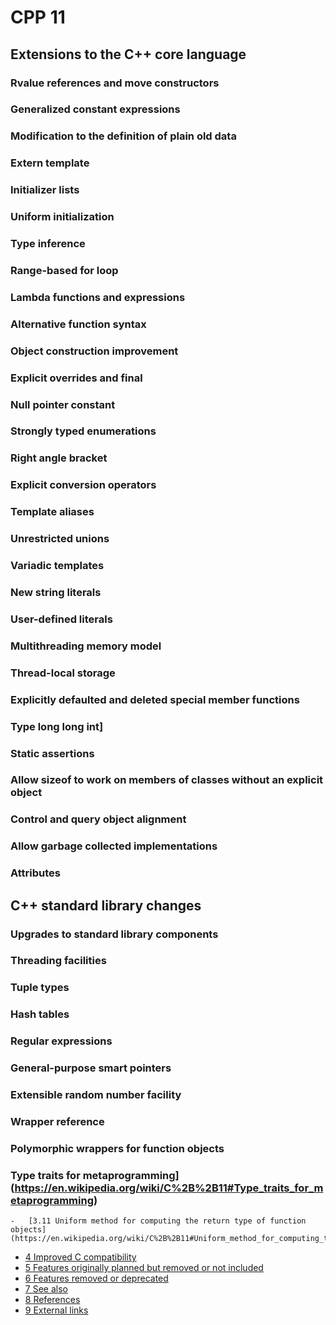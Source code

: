 # CPP 11

## Extensions to the C++ core language

### Rvalue references and move constructors

### Generalized constant expressions

### Modification to the definition of plain old data

### Extern template

### Initializer lists

### Uniform initialization

### Type inference

### Range-based for loop

### Lambda functions and expressions

### Alternative function syntax

### Object construction improvement

### Explicit overrides and final

### Null pointer constant

### Strongly typed enumerations

### Right angle bracket

### Explicit conversion operators

### Template aliases

### Unrestricted unions

### Variadic templates

### New string literals

### User-defined literals

### Multithreading memory model

### Thread-local storage

### Explicitly defaulted and deleted special member functions

###  Type long long int]

### Static assertions

### Allow sizeof to work on members of classes without an explicit object

### Control and query object alignment

### Allow garbage collected implementations

### Attributes

## C++ standard library changes

### Upgrades to standard library components

### Threading facilities

### Tuple types

### Hash tables

### Regular expressions

### General-purpose smart pointers

### Extensible random number facility

### Wrapper reference

### Polymorphic wrappers for function objects

### Type traits for metaprogramming](https://en.wikipedia.org/wiki/C%2B%2B11#Type_traits_for_metaprogramming)
    -   [3.11 Uniform method for computing the return type of function objects](https://en.wikipedia.org/wiki/C%2B%2B11#Uniform_method_for_computing_the_return_type_of_function_objects)
-   [4 Improved C compatibility](https://en.wikipedia.org/wiki/C%2B%2B11#Improved_C_compatibility)
-   [5 Features originally planned but removed or not included](https://en.wikipedia.org/wiki/C%2B%2B11#Features_originally_planned_but_removed_or_not_included)
-   [6 Features removed or deprecated](https://en.wikipedia.org/wiki/C%2B%2B11#Features_removed_or_deprecated)
-   [7 See also](https://en.wikipedia.org/wiki/C%2B%2B11#See_also)
-   [8 References](https://en.wikipedia.org/wiki/C%2B%2B11#References)
-   [9 External links](https://en.wikipedia.org/wiki/C%2B%2B11#External_links)
<!--stackedit_data:
eyJoaXN0b3J5IjpbLTMzMjY3MTAyMl19
-->